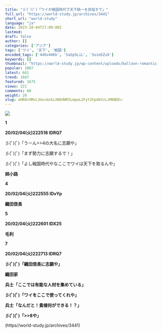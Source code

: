 ```yaml
---
title: "彡(ﾟ)(ﾟ)「ワイが戦国時代で天下統一を目指すで」"
full_url: "https://world-study.jp/archives/3441"
short_url: "world-study"
language: "ja"
date: 2023-10-04T17:09:00Z
lastmod: 
draft: false
author: []
categories: ['アジア']
tags: ['ワイ', '天下', '戦国']
encoded_tags: ['44Ov44Kk', '5aSp5LiL', '5oim5Zu9']
keywords: []
thumbnail: "https://world-study.jp/wp-content/uploads/balloon-romantic-symbol-red-5119634.jpg"
popular: 1007
latest: 661
trend: 1687
featured: 1675
views: 221
comments: 68
weight: 20
slug: aHR0cHMvL3dvcmxkLXN0dWR5LmpwL2FyY2hpdmVzLzM0NDE=
---
```


![](https://world-study.jp/wp-content/uploads/balloon-romantic-symbol-red-5119634.jpg)

<div><p class='t_h'><strong><p>1 <p> 20/02/04(火)222518 IDRQ7</p></p></strong></p><p>彡(ﾟ)(ﾟ)「うーん>>4の大名に志願や」</p><p>彡(ﾟ)(ﾟ)「まず勢力に志願するで！」</p><p>彡(ﾟ)(ﾟ)「よし戦国時代やなここでワイは天下を取るんや」</p><p class='t_b'><strong><p> 姉小路 </p></strong></p><p class='t_h'><strong><p>4 <p> 20/02/04(火)222555 IDvYp</p></p></strong></p><p class='t_b'><strong><p> 織田信長 </p></strong></p><p class='t_h'><strong><p>5 <p> 20/02/04(火)222601 IDX25</p></p></strong></p><p class='t_b'><strong><p> 毛利 </p></strong></p><p class='t_h'><strong><p>7 <p> 20/02/04(火)222713 IDRQ7</p></p></strong></p><p><strong> 彡(ﾟ)(ﾟ)「織田信長に志願や」</strong></p><p><strong>織田家</strong></p><p><strong>兵士「ここでは有能な人材を集めている」</strong></p><p><strong>彡(ﾟ)(ﾟ)「ワイをここで使ってくれや」</strong></p><p><strong>兵士「なんだと！貴様何ができる！？」</strong></p><p><strong>彡(ﾟ)(ﾟ)「>>8や」</strong></p></div>

(https//world-study.jp/archives/3441)
